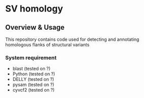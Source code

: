 # SV homology
## Overview & Usage
This repository contains code used for detecting and annotating homologous flanks of structural variants
### System requirement
- blast (tested on ?)
- Python (tested on ?)
- DELLY (tested on ?)
- pysam (tested on ?)
- cyvcf2 (tested on ?)
